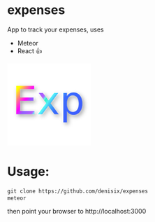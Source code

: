 # expenses
App to track your expenses, uses
* Meteor
* React
:thumbsup:

![Logo](/icons/192.png)

# Usage:
```
git clone https://github.com/denisix/expenses
meteor
```

then point your browser to http://localhost:3000
